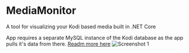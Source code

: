 # MediaMonitor
A tool for visualizing your Kodi based media built in .NET Core

App requires a separate MySQL instance of the Kodi database as the app pulls it's data from there. [Readm more here](https://kodi.wiki/view/MySQL)
![Screenshot 1](https://i.imgur.com/3Ul6QnU.png, "Screenshot 1")
